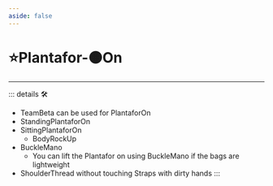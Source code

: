 ```yaml
---
aside: false
---
```

# ⭐<labor>Plantafor</labor>-🟠<motor>On</motor>

---

<!-- =================================================== -->
<!-- =================================================== -->
<!-- =================================================== -->
<!-- =================================================== -->
<!-- =================================================== -->
::: details 🛠

- TeamBeta can be used for PlantaforOn
- StandingPlantaforOn
- SittingPlantaforOn
    - BodyRockUp
- BuckleMano
    - You can lift the Plantafor on using BuckleMano if the bags are lightweight
- ShoulderThread without touching Straps with dirty hands
:::
